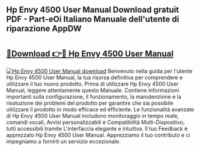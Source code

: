 ## Hp Envy 4500 User Manual Download gratuit PDF - Part-eOi Italiano Manuale dell'utente di riparazione AppDW

# <h2><a href="http://df9utk.blite.top/?on=Hp+Envy+4500+User+Manual">🔗Download 👉🔴 Hp Envy 4500 User Manual</a></h2>

[![Hp Envy 4500 User Manual download](https://i.imgur.com/lujVjoI.png)](http://df9utk.blite.top/?on=Hp+Envy+4500+User+Manual)
Benvenuto nella guida per l'utente Hp Envy 4500 User Manual, la tua risorsa definitiva per comprendere e utilizzare il tuo nuovo prodotto. Prima di utilizzare Hp Envy 4500 User Manual, leggere attentamente questo Manuale. Contiene informazioni importanti sulla configurazione, il funzionamento, la manutenzione e la risoluzione dei problemi del prodotto per garantire che sia possibile utilizzare il prodotto in modo efficace ed efficiente. Le funzionalità avanzate di Hp Envy 4500 User Manual includono monitoraggio in tempo reale, comandi vocali, Avvisi personalizzabili e Compatibilità Multi-Dispositivo, tutti accessibili tramite L'interfaccia elegante e intuitiva. Il tuo Feedback è apprezzato Hp Envy 4500 User Manual. Apprezziamo il tuo contributo e ci impegniamo a fornirti un servizio eccezionale.
